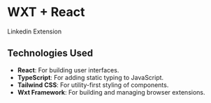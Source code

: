 # WXT + React

Linkedin Extension 

## Technologies Used

- **React**: For building user interfaces.
- **TypeScript**: For adding static typing to JavaScript.
- **Tailwind CSS**: For utility-first styling of components.
- **Wxt Framework**: For building and managing browser extensions.
